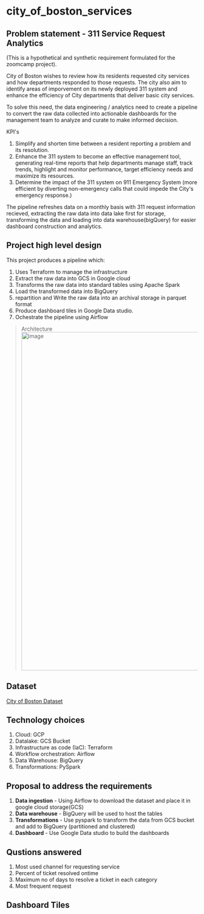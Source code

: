 # city_of_boston_services


## Problem statement - 311 Service Request Analytics
(This is a hypothetical and synthetic requirement formulated for the zoomcamp project).

City of Boston wishes to review how its residents requested city services and how departments responded to those requests. The city also aim to identify areas of imporvement on its newly deployed 311 system and enhance the efficiency of City departments that deliver basic city services.


To solve this need, the data engineering / analytics need to create a pipeline to convert the raw data collected into actionable dashboards for the management team to analyze and curate to make informed decision.


KPI's
  1.  Simplify and shorten time between a resident reporting a problem and its resolution.
  2.  Enhance the 311 system to become an effective management tool, generating real-time reports that help departments manage staff, track trends,                   highlight and monitor performance, target efficiency needs and maximize its resources.
  3.  Determine the impact of the 311 system on 911 Emergency System (more efficient by diverting non-emergency calls that could impede the City's emergency response.)


The pipeline refreshes data on a monthly basis with 311 request information recieved, extracting the raw data into data lake first for storage, transforming the data and loading into data warehouse(bigQuery) for easier dashboard construction and analytics.

## Project high level design
This project produces a pipeline which:

1. Uses Terraform to manage the infrastructure
2. Extract the raw data into GCS in Google cloud
3. Transforms the raw data into standard tables using Apache Spark
4. Load the transformed data into BigQuery
5. repartition and Write the raw data into an archival storage in parquet format
6. Produce dashboard tiles in Google Data studio.
7. Ochestrate the pipeline using Airflow

> Architecture
> <img width="891" alt="image" src="https://user-images.githubusercontent.com/86935340/159110024-cab9b753-0b69-4314-9efb-9ad7e9650a2c.png">


## Dataset
[City of Boston Dataset](https://data.boston.gov/dataset/8048697b-ad64-4bfc-b090-ee00169f2323/resource/f53ebccd-bc61-49f9-83db-625f209c95f5/download/tmppgq9965_.csv)


## Technology choices
1. Cloud: GCP
2. Datalake: GCS Bucket
3. Infrastructure as code (IaC): Terraform 
4. Workflow orchestration: Airflow 
5. Data Warehouse: BigQuery 
6. Transformations: PySpark

## Proposal to address the requirements
1. **Data ingestion** - Using Airflow to download the dataset and place it in google cloud storage(GCS)
2. **Data warehouse** - BigQuery will be used to host the tables
3. **Transformations** - Use pyspark to transform the data from GCS bucket and add to BigQuery (partitioned and clustered)
4. **Dashboard** - Use Google Data studio to build the dashboards 

## Qustions answered
1. Most used channel for requesting service
2. Percent of ticket resolved ontime
3. Maximum no of days to resolve a ticket in each category
4. Most frequent request

## Dashboard Tiles

